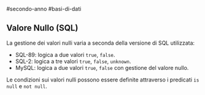 #secondo-anno #basi-di-dati 

## Valore Nullo (SQL)

La gestione dei valori nulli varia a seconda della versione di SQL utilizzata:

- SQL-89: logica a due valori `true`, `false`.
- SQL-2: logica a tre valori `true`, `false`, `unknown`.
- MySQL: logica a due valori `true`, `false` con gestione del valore nullo. 

Le condizioni sui valori nulli possono essere definite attraverso i predicati `is null` e `not null`. 